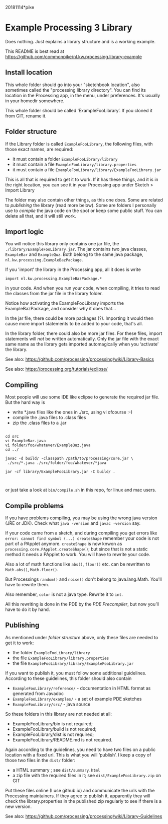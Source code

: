 20181114*pike
# Example Processing 3 Library

Does nothing. Just explains a library structure and is a working example.

This README is best read at 
https://github.com/commonpike/nl.kw.processing.library-example

## Install location

This whole folder should go into your "sketchbook location",
also sometimes called the "processing library directory".
You can find its location in the Processing app, in the menu,
under preferences. It's usually in your homedir somewhere.

This whole folder should be called ‘ExampleFooLibrary’.
If you cloned it from GIT, rename it.

## Folder structure

If the Library folder is called `ExampleFooLibrary`, the
following files, with those exact names, are required:

 - it must contain a folder `ExampleFooLibrary/library`
 - it must contain a file `ExampleFooLibrary/library.properties`
 - it must contain a file `ExampleFooLibrary/library/ExampleFooLibrary.jar`


This is all that is required to get it to work. 
If it has these things, and it is in the right location,
you can see it in your Processing app under Sketch > Import Library

The folder may also contain other things, as this
one does. Some are related to _publishing_ the library 
(read more below). Some are folders I personally use to 
_compile_ the java code on the spot or keep some public
stuff. You can delete all that, and it will still work.


## Import logic

You will notice this library only contains
one jar file, the `./library/ExampleFooLibrary.jar`. 
The jar contains two java classes, `ExampleBar` and `ExampleQuz`.
Both belong to the same java package, `nl.kw.processing.ExampleBazPackage`.

If you 'import' the library in the Processing app, all 
it does is write 

`import nl.kw.processing.ExampleBazPackage.*`

in your code. And when you run your code, when compiling,
it tries to read the classes from the jar file in the library folder.

Notice how activating the ExampleFooLibrary imports the 
ExampleBazPackage, and consider why it does that…

In the jar file, there could be more packages (?). 
Importing it would then cause more import statements
to be added to your code, that's all.

In the library folder, there could also be more jar files. 
For these files, import statements will _not_ be written automatically.
Only the jar file with the exact same name as the library
gets imported automagically when you ‘activate’ the library.



See also:
https://github.com/processing/processing/wiki/Library-Basics

See also:
https://processing.org/tutorials/eclipse/

## Compiling 

Most people will use some IDE like eclipse to generate
the required jar file. But the hard way is

- write *.java files like the ones in ./src, using vi ofcourse :-)
- compile the .java files to .class files 
- zip the .class files to a .jar  

```

cd src
vi ExampleBar.java
vi folder/foo/whatever/ExampleQuz.java
cd ../

javac -d build/ -classpath /path/to/processing/core.jar \
 ./src/*.java ./src/folder/foo/whatever/*java

jar -cf library/ExampleFooLibrary.jar -C build/ .
  
  
```

or just take a look at `bin/compile.sh` in this repo,
for linux and mac users.

## Compile problems 

If you have problems compiling, you may be using the wrong java
version (JRE or JDK). Check what `java -version` and `javac -version` say.

If your code came from a sketch, and during compiling you get errors like 
``error: cannot find symbol (...) createShape``
remember your code is not part of a PApplet anymore. 
`createShape` is now knwon as `processing.core.PApplet.createShape()`;
but since that is not a  static method it needs a PApplet
to work. You will have to rewrite your code.

Also a lot of math functions like `abs()`, `floor()` etc. can
be rewritten to `Math.abs()`, `Math.floor()`. 

But Processings `random()` and `noise()` don't belong to 
java.lang.Math. You'll have to rewrite them.

Also remember, `color` is not a java type. Rewrite it to `int`.

All this rewriting is done in the PDE by the _PDE Precompiler_,
but now you’ll have to do it by hand. 

## Publishing

As mentioned under _folder structure_ above, 
only these files are needed to get it to work:

 - the folder `ExampleFooLibrary/library`
 - the file `ExampleFooLibrary/library.properties`
 - the file `ExampleFooLibrary/library/ExampleFooLibrary.jar`

If you want to publish it, you must follow some additional
guidelines. According to these guidelines, this folder 
should also contain

 - `ExampleFooLibrary/reference/` - documentation in HTML format as generated from Javadoc
 - `ExampleFooLibrary/examples/`  - a set of example PDE sketches 
 - `ExampleFooLibrary/src/` - java source

So these folders in this library are not needed at all:

 - ExampleFooLibrary/bin  is not required;
 - ExampleFooLibrary/build is not required;
 - ExampleFooLibrary/dist is not required;
 - ExampleFooLibrary/README.md is not required.

Again according to the guidelines, you need to have
two files on a public location with a fixed url. This is 
what you will ‘publish’. I keep a copy of those two
files in the `dist/` folder:

 - a HTML summary ; see `dist/summary.html`
 - a zip file with the required files in it; see `dist/ExampleFooLibrary.zip` on GIT

Put these files online (I use github.io) and communicate
the urls with the Processing maintainers. If they agree
to publish it, apparently they will check the library.properties
in the published zip regularly to see if there is a new version.

See also:
https://github.com/processing/processing/wiki/Library-Guidelines
